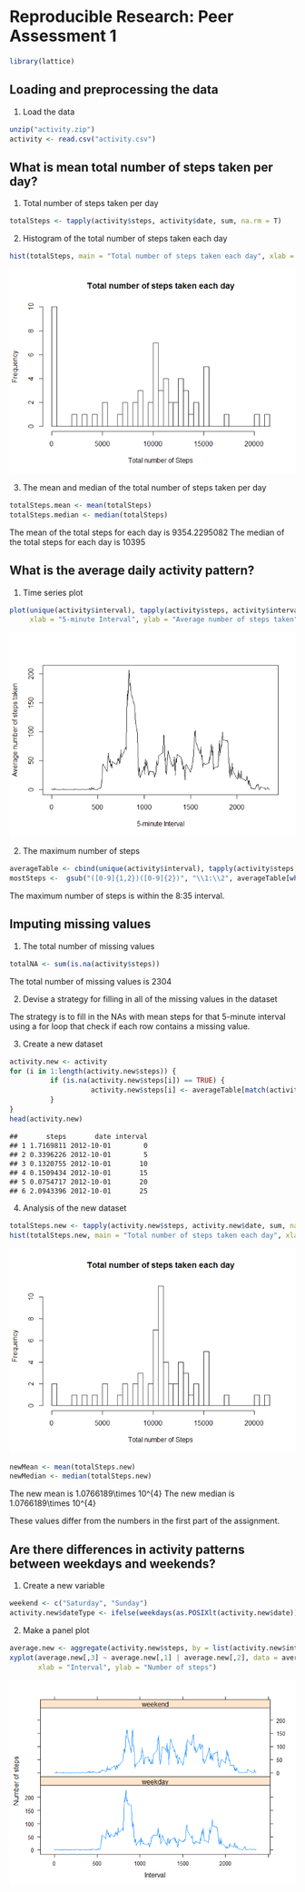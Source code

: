 # Reproducible Research: Peer Assessment 1


```r
library(lattice)
```

## Loading and preprocessing the data
1. Load the data


```r
unzip("activity.zip")
activity <- read.csv("activity.csv")
```

## What is mean total number of steps taken per day?
1. Total number of steps taken per day


```r
totalSteps <- tapply(activity$steps, activity$date, sum, na.rm = T)
```

2. Histogram of the total number of steps taken each day


```r
hist(totalSteps, main = "Total number of steps taken each day", xlab = "Total number of Steps", breaks = 50)
```

![](PA1_template_files/figure-html/totalSteps-1.png) 

3. The mean and median of the total number of steps taken per day


```r
totalSteps.mean <- mean(totalSteps)
totalSteps.median <- median(totalSteps)
```

The mean of the total steps for each day is 9354.2295082
The median of the total steps for each day is 10395

## What is the average daily activity pattern?
1. Time series plot


```r
plot(unique(activity$interval), tapply(activity$steps, activity$interval, mean, na.rm = T), type = "l", 
     xlab = "5-minute Interval", ylab = "Average number of steps taken")
```

![](PA1_template_files/figure-html/timeseries-1.png) 

2. The maximum number of steps


```r
averageTable <- cbind(unique(activity$interval), tapply(activity$steps, activity$interval, mean, na.rm = T))
mostSteps <-  gsub("([0-9]{1,2})([0-9]{2})", "\\1:\\2", averageTable[which.max(averageTable[,2]), 1])
```

The maximum number of steps is within the 8:35 interval. 

## Imputing missing values
1. The total number of missing values


```r
totalNA <- sum(is.na(activity$steps))
```

The total number of missing values is 2304

2. Devise a strategy for filling in all of the missing values in the dataset

The strategy is to fill in the NAs with mean steps for that 5-minute interval using a for loop that check if each row contains a missing value.

3. Create a new dataset


```r
activity.new <- activity
for (i in 1:length(activity.new$steps)) {
          if (is.na(activity.new$steps[i]) == TRUE) {
                    activity.new$steps[i] <- averageTable[match(activity.new$interval[i],averageTable[,1]),2]
          }
}
head(activity.new)
```

```
##       steps       date interval
## 1 1.7169811 2012-10-01        0
## 2 0.3396226 2012-10-01        5
## 3 0.1320755 2012-10-01       10
## 4 0.1509434 2012-10-01       15
## 5 0.0754717 2012-10-01       20
## 6 2.0943396 2012-10-01       25
```

4. Analysis of the new dataset


```r
totalSteps.new <- tapply(activity.new$steps, activity.new$date, sum, na.rm = T)
hist(totalSteps.new, main = "Total number of steps taken each day", xlab = "Total number of Steps", breaks = 50)
```

![](PA1_template_files/figure-html/totalSteps.new-1.png) 

```r
newMean <- mean(totalSteps.new)
newMedian <- median(totalSteps.new)
```

The new mean is 1.0766189\times 10^{4}
The new median is 1.0766189\times 10^{4}

These values differ from the numbers in the first part of the assignment.

## Are there differences in activity patterns between weekdays and weekends?
1. Create a new variable


```r
weekend <- c("Saturday", "Sunday")
activity.new$dateType <- ifelse(weekdays(as.POSIXlt(activity.new$date)) %in% weekend, "weekend", "weekday")
```

2. Make a panel plot


```r
average.new <- aggregate(activity.new$steps, by = list(activity.new$interval, activity.new$dateType), FUN = mean)
xyplot(average.new[,3] ~ average.new[,1] | average.new[,2], data = average.new, type = "l", layout = c(1,2),
       xlab = "Interval", ylab = "Number of steps")
```

![](PA1_template_files/figure-html/panelPlot-1.png) 
